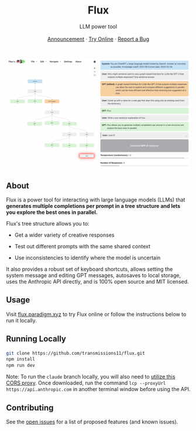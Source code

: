 <div align="center">
  <h1 align="center">Flux</h1>
  <p align="center">
    LLM power tool
    <br />
    <br />
    <a href="https://twitter.com/transmissions11/status/1640775967856803840">Announcement</a>
    ·
    <a href="http://flux.paradigm.xyz">Try Online</a>
    ·
    <a href="https://github.com/transmissions11/flux/issues">Report a Bug</a>
  </p>
</div>

<br />

![A screenshot of a Flux workspace.](/public/meta-full.png)

## About

Flux is a power tool for interacting with large language models (LLMs) that **generates multiple completions per prompt in a tree structure and lets you explore the best ones in parallel.**

Flux's tree structure allows you to:

- Get a wider variety of creative responses

- Test out different prompts with the same shared context

- Use inconsistencies to identify where the model is uncertain

It also provides a robust set of keyboard shortcuts, allows setting the system message and editing GPT messages, autosaves to local storage, uses the Anthropic API directly, and is 100% open source and MIT licensed.

## Usage

Visit [flux.paradigm.xyz](https://flux.paradigm.xyz) to try Flux online or follow the instructions below to run it locally.

## Running Locally

```sh
git clone https://github.com/transmissions11/flux.git
npm install
npm run dev
```

Note: To run the `claude` branch locally, you will also need to [utilize this CORS proxy](https://github.com/garmeeh/local-cors-proxy). Once downloaded, run the command `lcp --proxyUrl https://api.anthropic.com` in another terminal window before using the API.

## Contributing

See the [open issues](https://github.com/transmissions11/flux/issues) for a list of proposed features (and known issues).
